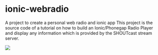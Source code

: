 # ionic-webradio
A project to create a personal web radio and ionic app
This project is the source code of a tutorial on how to build an Ionic/Phonegap Radio Player and display any information which is provided by the SHOUTcast stream server.

[![](https://mermaid.ink/img/eyJjb2RlIjoic3RhdGVEaWFncmFtXG5cdFdpbmFtcCAtLT4gU2hvdXRjYXN0XG5cdFNob3V0Y2FzdCAtLT4gbmdyb2tcblx0bmdyb2sgLS0-IGlvbmljX2FwcDFcbiAgbmdyb2sgLS0-IGlvbmljX2FwcDJcbiAgbmdyb2sgLS0-IGlvbmljX2FwcDMgXG5cdFx0XHRcdFx0IiwibWVybWFpZCI6eyJ0aGVtZSI6ImRlZmF1bHQifX0)](https://mermaid-js.github.io/mermaid-live-editor/#/edit/eyJjb2RlIjoic3RhdGVEaWFncmFtXG5cdFdpbmFtcCAtLT4gU2hvdXRjYXN0XG5cdFNob3V0Y2FzdCAtLT4gbmdyb2tcblx0bmdyb2sgLS0-IGlvbmljX2FwcDFcbiAgbmdyb2sgLS0-IGlvbmljX2FwcDJcbiAgbmdyb2sgLS0-IGlvbmljX2FwcDMgXG5cdFx0XHRcdFx0IiwibWVybWFpZCI6eyJ0aGVtZSI6ImRlZmF1bHQifX0)
